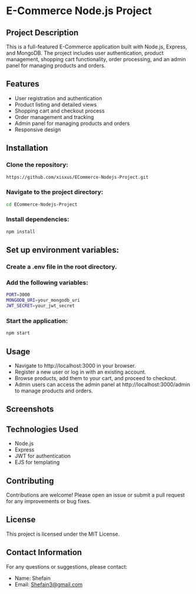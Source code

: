 # E-Commerce Node.js Project

## Project Description
This is a full-featured E-Commerce application built with Node.js, Express, and MongoDB. The project includes user authentication, product management, shopping cart functionality, order processing, and an admin panel for managing products and orders.

## Features
- User registration and authentication
- Product listing and detailed views
- Shopping cart and checkout process
- Order management and tracking
- Admin panel for managing products and orders
- Responsive design

## Installation

### Clone the repository:
```sh
https://github.com/xisxus/ECommerce-Nodejs-Project.git
```
### Navigate to the project directory:
```sh
cd ECommerce-Nodejs-Project
```
### Install dependencies:
```sh
npm install
````
## Set up environment variables:
### Create a .env file in the root directory.
### Add the following variables:
```sh
PORT=3000
MONGODB_URI=your_mongodb_uri
JWT_SECRET=your_jwt_secret
```
### Start the application:
```sh
npm start
```
## Usage
- Navigate to http://localhost:3000 in your browser.
- Register a new user or log in with an existing account.
- Browse products, add them to your cart, and proceed to checkout.
- Admin users can access the admin panel at http://localhost:3000/admin to manage products and orders.
## Screenshots


## Technologies Used
- Node.js
- Express
- JWT for authentication
- EJS for templating

## Contributing
Contributions are welcome! Please open an issue or submit a pull request for any improvements or bug fixes.

## License
This project is licensed under the MIT License.

## Contact Information
For any questions or suggestions, please contact:

- Name: Shefain
- Email: Shefain3@gmail.com
